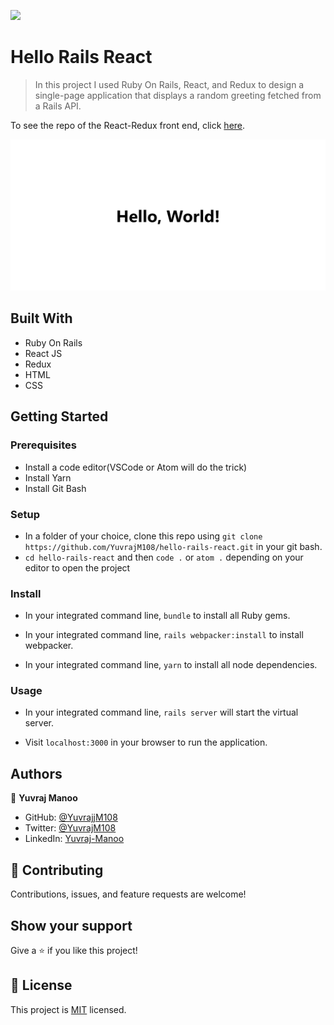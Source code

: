 ![](https://img.shields.io/badge/Microverse-blueviolet)

# Hello Rails React

> In this project I used Ruby On Rails, React, and Redux to design a single-page application that displays a random greeting fetched from a Rails API.

To see the repo of the React-Redux front end, click [here](https://github.com/YuvrajM108/hello-rails-react-front-end/).

![homepage-screenshot](./images/Screenshot.PNG)

## Built With

- Ruby On Rails
- React JS
- Redux
- HTML
- CSS

## Getting Started

### Prerequisites

- Install a code editor(VSCode or Atom will do the trick)
- Install Yarn
- Install Git Bash

### Setup

- In a folder of your choice, clone this repo using ```git clone https://github.com/YuvrajM108/hello-rails-react.git``` in your git bash.
- ```cd hello-rails-react``` and then ```code .``` or ```atom .``` depending on your editor to open the project

### Install

- In your integrated command line, ```bundle``` to install all Ruby gems.

- In your integrated command line, ```rails webpacker:install``` to install webpacker.

- In your integrated command line, ```yarn``` to install all node dependencies.

### Usage

- In your integrated command line, ```rails server``` will start the virtual server.

- Visit ```localhost:3000``` in your browser to run the application.

## Authors

👤 **Yuvraj Manoo**

- GitHub: [@YuvrajjM108](https://github.com/YuvrajM108)
- Twitter: [@YuvrajM108](https://twitter.com/YuvrajM108)
- LinkedIn: [Yuvraj-Manoo](https://linkedin.com/in/yuvraj-manoo)

## 🤝 Contributing

Contributions, issues, and feature requests are welcome!

## Show your support

Give a ⭐️ if you like this project!

## 📝 License

This project is [MIT](./MIT.md) licensed.

